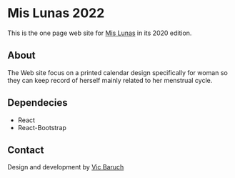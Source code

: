 # Mis Lunas 2022

This is the one page web site for [Mis Lunas](https://mislunas.web.app) in its 2020 edition.

## About

The Web site focus on a printed calendar design specifically for woman so they can keep record of herself mainly related to her menstrual cycle.

## Dependecies

- React
- React-Bootstrap

## Contact

Design and development by [Vic Baruch](mailto:victor.baruch@gmail.com)
